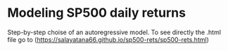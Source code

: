 Modeling SP500 daily returns
=========

Step-by-step choise of an autoregressive model. To see
directly the .html file go to (https://salayatana66.github.io/sp500-rets/sp500-rets.html)